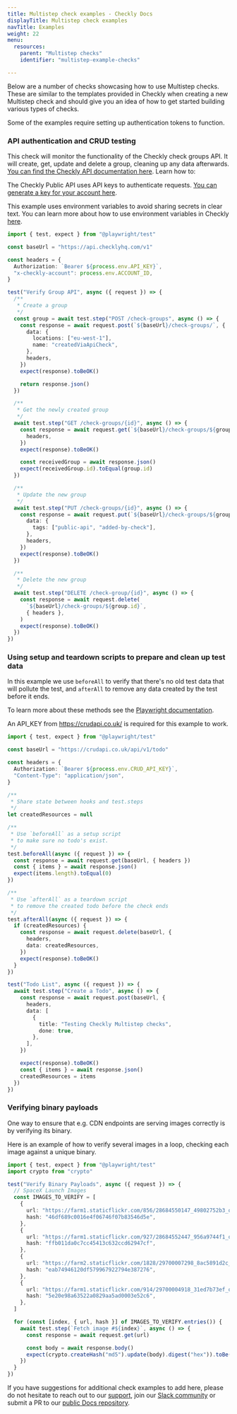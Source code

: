 ```yaml
---
title: Multistep check examples - Checkly Docs
displayTitle: Multistep check examples  
navTitle: Examples
weight: 22
menu:
  resources:
    parent: "Multistep checks"
    identifier: "multistep-example-checks"

---
```


Below are a number of checks showcasing how to use Multistep checks. These are similar to the templates provided in Checkly when creating a new Multistep check and should give you an idea of how to get started building various types of checks.

Some of the examples require setting up authentication tokens to function.

### API authentication and CRUD testing
This check will monitor the functionality of the Checkly check groups API. It will create, get, update and delete a group, cleaning up any data afterwards. [You can find the Checkly API documentation here](https://developers.checklyhq.com/reference). Learn how to:

The Checkly Public API uses API keys to authenticate requests. [You can generate a key for your account here](https://app.checklyhq.com/settings/user/api-keys). 

This example uses environment variables to avoid sharing secrets in clear text. You can learn more about how to use environment variables in Checkly [here](/docs/browser-checks/variables/).

```ts  {title="auth.spec.ts"}
import { test, expect } from "@playwright/test"

const baseUrl = "https://api.checklyhq.com/v1"

const headers = {
  Authorization: `Bearer ${process.env.API_KEY}`,
  "x-checkly-account": process.env.ACCOUNT_ID,
}

test("Verify Group API", async ({ request }) => {
  /**
   * Create a group
   */
  const group = await test.step("POST /check-groups", async () => {
    const response = await request.post(`${baseUrl}/check-groups/`, {
      data: {
        locations: ["eu-west-1"],
        name: "createdViaApiCheck",
      },
      headers,
    })
    expect(response).toBeOK()

    return response.json()
  })

  /**
   * Get the newly created group
   */
  await test.step("GET /check-groups/{id}", async () => {
    const response = await request.get(`${baseUrl}/check-groups/${group.id}`, {
      headers,
    })
    expect(response).toBeOK()

    const receivedGroup = await response.json()
    expect(receivedGroup.id).toEqual(group.id)
  })

  /**
   * Update the new group
   */
  await test.step("PUT /check-groups/{id}", async () => {
    const response = await request.put(`${baseUrl}/check-groups/${group.id}`, {
      data: {
        tags: ["public-api", "added-by-check"],
      },
      headers,
    })
    expect(response).toBeOK()
  })

  /**
   * Delete the new group
   */
  await test.step("DELETE /check-group/{id}", async () => {
    const response = await request.delete(
      `${baseUrl}/check-groups/${group.id}`,
      { headers },
    )
    expect(response).toBeOK()
  })
})

```

### Using setup and teardown scripts to prepare and clean up test data
In this example we use `beforeAll` to verify that there's no old test data that will pollute the test, and `afterAll` to remove any data created by the test before it ends. 

To learn more about these methods see the [Playwright documentation](https://playwright.dev/docs/api/class-test#test-after-all).

An API_KEY from https://crudapi.co.uk/ is required for this example to work.

```ts  {title="setup-teardown.spec.ts"}
import { test, expect } from "@playwright/test"

const baseUrl = "https://crudapi.co.uk/api/v1/todo"

const headers = {
  Authorization: `Bearer ${process.env.CRUD_API_KEY}`,
  "Content-Type": "application/json",
}

/**
 * Share state between hooks and test.steps
 */
let createdResources = null

/**
 * Use `beforeAll` as a setup script
 * to make sure no todo's exist.
 */
test.beforeAll(async ({ request }) => {
  const response = await request.get(baseUrl, { headers })
  const { items } = await response.json()
  expect(items.length).toEqual(0)
})

/**
 * Use `afterAll` as a teardown script
 * to remove the created todo before the check ends
 */
test.afterAll(async ({ request }) => {
  if (createdResources) {
    const response = await request.delete(baseUrl, {
      headers,
      data: createdResources,
    })
    expect(response).toBeOK()
  }
})

test("Todo List", async ({ request }) => {
  await test.step("Create a Todo", async () => {
    const response = await request.post(baseUrl, {
      headers,
      data: [
        {
          title: "Testing Checkly Multistep checks",
          done: true,
        },
      ],
    })

    expect(response).toBeOK()
    const { items } = await response.json()
    createdResources = items
  })
})

```

### Verifying binary payloads
One way to ensure that e.g. CDN endpoints are serving images correctly is by verifying its binary. 

Here is an example of how to verify several images in a loop, checking each image against a unique binary.

```ts  {title="binary.spec.ts"}
import { test, expect } from "@playwright/test"
import crypto from "crypto"

test("Verify Binary Payloads", async ({ request }) => {
  // SpaceX Launch Images
  const IMAGES_TO_VERIFY = [
    {
      url: "https://farm1.staticflickr.com/856/28684550147_49802752b3_o.jpg",
      hash: "46df689c0016e4f06746f07b83546d5e",
    },
    {
      url: "https://farm1.staticflickr.com/927/28684552447_956a9744f1_o.jpg",
      hash: "ffb011da0c7cc45413c632ccd62947cf",
    },
    {
      url: "https://farm2.staticflickr.com/1828/29700007298_8ac5891d2c_o.jpg",
      hash: "eab74946120df579967922794e387276",
    },
    {
      url: "https://farm1.staticflickr.com/914/29700004918_31ed7b73ef_o.jpg",
      hash: "5e20e98a63522a0829aa5ad0003e52c6",
    },
  ]

  for (const [index, { url, hash }] of IMAGES_TO_VERIFY.entries()) {
    await test.step(`Fetch image #${index}`, async () => {
      const response = await request.get(url)

      const body = await response.body()
      expect(crypto.createHash("md5").update(body).digest("hex")).toBe(hash)
    })
  }
})
```

If you have suggestions for additional check examples to add here, please do not hesitate to reach out to our [support](mailto:support@checklyhq.com), join our [Slack community](https://www.checklyhq.com/slack/) or submit a PR to our [public Docs repository](https://github.com/checkly/docs.checklyhq.com/).
